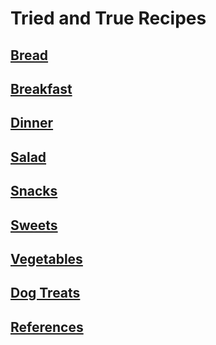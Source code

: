 # Tried and True Recipes

## [Bread](Bread)

## [Breakfast](Breakfast)

## [Dinner](Dinner)

## [Salad](Salad)

## [Snacks](Snacks) 

## [Sweets](Sweets)

## [Vegetables](Vegetables)

## [Dog Treats](DogTreats)

## [References](References)
